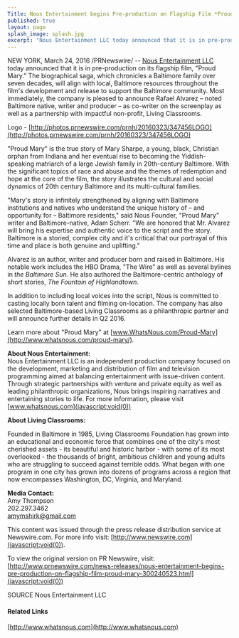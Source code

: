 ```yaml
---
Title: Nous Entertainment begins Pre-production on Flagship Film *Proud Mary*
published: true
layout: page
splash_image: splash.jpg
excerpt: "Nous Entertainment LLC today announced that it is in pre-production on its flagship film, *Proud Mary.* The biographical saga, which chronicles a Baltimore family over seven decades, will align with local, Baltimore resources throughout the film's development and release to support the Baltimore community"
---
```

NEW YORK, March 24, 2016 /PRNewswire/ -- [Nous Entertainment LLC](http://www.whatsnous.com/proud-mary/) today announced that it is in pre-production on its flagship film, "Proud Mary." The biographical saga, which chronicles a Baltimore family over seven decades, will align with local, Baltimore resources throughout the film's development and release to support the Baltimore community. Most immediately, the company is pleased to announce Rafael Alvarez – noted Baltimore native, writer and producer – as co-writer on the screenplay as well as a partnership with impactful non-profit, Living Classrooms.

Logo - [http://photos.prnewswire.com/prnh/20160323/347456LOGO](http://photos.prnewswire.com/prnh/20160323/347456LOGO)

"Proud Mary" is the true story of Mary Sharpe, a young, black, Christian orphan from Indiana and her eventual rise to becoming the Yiddish-speaking matriarch of a large Jewish family in 20th-century Baltimore. With the significant topics of race and abuse and the themes of redemption and hope at the core of the film, the story illustrates the cultural and social dynamics of 20th century Baltimore and its multi-cultural families.

"Mary's story is infinitely strengthened by aligning with Baltimore institutions and natives who understand the unique history of – and opportunity for – Baltimore residents," said Nous Founder, "Proud Mary" writer and Baltimore-native, Adam Scherr. "We are honored that Mr. Alvarez will bring his expertise and authentic voice to the script and the story. Baltimore is a storied, complex city and it's critical that our portrayal of this time and place is both genuine and uplifting."

Alvarez is an author, writer and producer born and raised in Baltimore. His notable work includes the HBO Drama, "The Wire" as well as several bylines in _the Baltimore Sun._ He also authored the Baltimore-centric anthology of short stories, _The Fountain of Highlandtown_.

In addition to including local voices into the script, Nous is committed to casting locally born talent and filming on-location. The company has also selected Baltimore-based Living Classrooms as a philanthropic partner and will announce further details in Q2 2016.

Learn more about "Proud Mary" at [www.WhatsNous.com/Proud-Mary](http://www.whatsnous.com/proud-mary/).

**About Nous Entertainment:**  
Nous Entertainment LLC is an independent production company focused on the development, marketing and distribution of film and television programming aimed at balancing entertainment with issue-driven content. Through strategic partnerships with venture and private equity as well as leading philanthropic organizations, Nous brings inspiring narratives and entertaining stories to life. For more information, please visit [www.whatsnous.com](javascript:void(0))

**About Living Classrooms:**

Founded in Baltimore in 1985, Living Classrooms Foundation has grown into an educational and economic force that combines one of the city's most cherished assets - its beautiful and historic harbor - with some of its most overlooked - the thousands of bright, ambitious children and young adults who are struggling to succeed against terrible odds. What began with one program in one city has grown into dozens of programs across a region that now encompasses Washington, DC, Virginia, and Maryland.

**Media Contact:**          
Amy Thompson  
202.297.3462  
[amymshirk@gmail.com](mailto:amymshirk@gmail.com)

This content was issued through the press release distribution service at Newswire.com. For more info visit: [http://www.newswire.com](javascript:void(0)).

To view the original version on PR Newswire, visit:[http://www.prnewswire.com/news-releases/nous-entertainment-begins-pre-production-on-flagship-film-proud-mary-300240523.html](javascript:void(0))

SOURCE Nous Entertainment LLC

#### Related Links

[http://www.whatsnous.com](http://www.whatsnous.com)  
